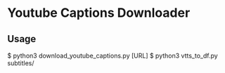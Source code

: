 # Youtube Captions Downloader

## Usage

$ python3 download_youtube_captions.py [URL]
$ python3 vtts_to_df.py subtitles/